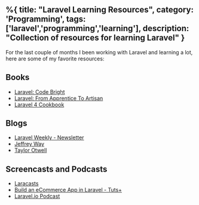 %{
title: "Laravel Learning Resources",
category: 'Programming',
tags: ['laravel','programming','learning'],
description: "Collection of resources for learning Laravel"
}
---

For the last couple of months I been working with Laravel and learning a lot, here are some of my favorite resources:

## Books

- [Laravel: Code Bright](https://leanpub.com/codebright)
- [Laravel: From Apprentice To Artisan](https://leanpub.com/laravel)
- [Laravel 4 Cookbook](https://leanpub.com/laravel4cookbook)

## Blogs

- [Laravel Weekly - Newsletter](https://laravelweekly.com/)
- [Jeffrey Way](https://jeffrey-way.com/)
- [Taylor Otwell](https://taylorotwell.com/)

## Screencasts and Podcasts

- [Laracasts](https://laracasts.com/)
- [Build an eCommerce App in Laravel - Tuts+](https://tutsplus.com/course/laravel-ecommerce-application/)
- [Laravel.io Podcast](https://www.buzzsprout.com/11908)
